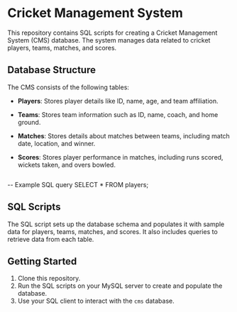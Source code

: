 # Cricket Management System

This repository contains SQL scripts for creating a Cricket Management System (CMS) database. The system manages data related to cricket players, teams, matches, and scores.

## Database Structure

The CMS consists of the following tables:

- **Players**: Stores player details like ID, name, age, and team affiliation.
- **Teams**: Stores team information such as ID, name, coach, and home ground.
- **Matches**: Stores details about matches between teams, including match date, location, and winner.
- **Scores**: Stores player performance in matches, including runs scored, wickets taken, and overs bowled.

  ```sql
-- Example SQL query
SELECT * FROM players;


## SQL Scripts

The SQL script sets up the database schema and populates it with sample data for players, teams, matches, and scores. It also includes queries to retrieve data from each table.

## Getting Started

1. Clone this repository.
2. Run the SQL scripts on your MySQL server to create and populate the database.
3. Use your SQL client to interact with the `cms` database.
